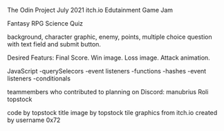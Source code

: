 The Odin Project July 2021 itch.io Edutainment Game Jam

Fantasy RPG Science Quiz

background, character graphic, enemy, points, multiple choice question with text field and submit button. 

Desired Featurs: Final Score. Win image. Loss image. Attack animation.


JavaScript
-querySelecors
-event listeners
-functions
-hashes
-event listeners
-conditionals


teammembers who contributed to planning on Discord:
manubrius
Roli
topstock

code by topstock
title image by topstock
tile graphics from itch.io created by username 0x72 